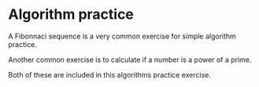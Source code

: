 # Algorithm practice

A Fibonnaci sequence is a very common exercise for simple algorithm practice.

Another common exercise is to calculate if a number is a power of a prime.

Both of these are included in this algorithms practice exercise.
